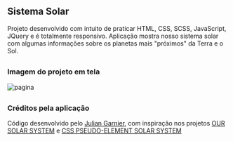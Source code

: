 ## Sistema Solar

Projeto desenvolvido com intuito de praticar HTML, CSS, SCSS, JavaScript, JQuery e é totalmente responsivo. Aplicação mostra nosso sistema solar com algumas informações sobre os planetas mais "próximos" da Terra e o Sol. 

##

### Imagem do projeto em tela

![pagina](https://user-images.githubusercontent.com/71888055/118325155-704e1380-b4d9-11eb-96a5-88103d2dbb22.PNG)

##

### Créditos pela aplicação

Código desenvolvido pelo [Julian Garnier](https://github.com/juliangarnier/3D-CSS-Solar-System), com inspiração nos projetos [OUR SOLAR SYSTEM](http://neography.com/experiment/circles/solarsystem/) e [CSS PSEUDO-ELEMENT SOLAR SYSTEM](http://nicolasgallagher.com/css-pseudo-element-solar-system/demo/)
